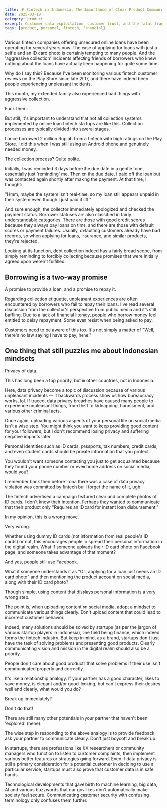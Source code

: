 ```yaml
---
title: 💰 Fintech in Indonesia, The Importance of Clear Product Communication
date: 2025-03-18
category: product
excerpt: Customer data exploitation, customer trust, and the fatal tragedy of advertising strategy.
tags: [product, personal, fintech, financial]
---
```


Various fintech companies offering unsecured online loans have been operating for several years now. The ease of applying for loans with just a selfie and an ID card photo is certainly tempting to many people. And the 'aggressive collection' incidents affecting friends of borrowers who knew nothing about the loans have actually been happening for quite some time.

Why do I say this? Because I've been monitoring various fintech customer reviews on the Play Store since late 2017, and there have indeed been people experiencing unpleasant incidents.

This month, my extended family also experienced bad things with aggressive collection.

Fuck them.

But still, it's important to understand that not all collection systems implemented by online loan fintech startups are like this. Collection processes are typically divided into several stages.

I once borrowed 2 million Rupiah from a fintech with high ratings on the Play Store. I did this when I was still using an Android phone and genuinely needed money.

The collection process? Quite polite.

Initially, I was reminded 3 days before the due date in a gentle tone, essentially just 'reminding' me. Then on the due date, I paid off the loan but was contacted again shortly after making the payment. At that time, I thought:

"Hmm, maybe the system isn't real-time, so my loan still appears unpaid in their system even though I just paid it off."

And sure enough, the collector immediately apologized and checked the payment status.
Borrower statuses are also classified in fairly understandable categories. There are those with good credit scores because they always pay loans on time, and there are those with default scores or payment failures. Usually, defaulting customers already have bad records, so when applying for loans, insurance, and similar products, they're rejected.

Looking at its function, debt collection indeed has a fairly broad scope, from simply reminding to forcibly collecting because promises that were initially agreed upon weren't fulfilled.

## Borrowing is a two-way promise

A promise to provide a loan, and a promise to repay it.

Regarding collection etiquette, unpleasant experiences are often encountered by borrowers who fail to repay their loans. I’ve read several discussion from the collector's perspective from public media and it’s still baffling.
Due to a lack of financial literacy, people who borrow money feel entitled to delay repayment. Some even resist when being asked to pay.

Customers need to be aware of this too. It's not simply a matter of "Well, there's no law saying I have to pay, hehe."

## One thing that still puzzles me about Indonesian mindsets

Privacy of data.

This has long been a top priority, but in other countries, not in Indonesia.

Here, data privacy become a topic of discussion because of various unpleasant incidents — it backwards process show us how bureaucracy works, lol. If traced, data privacy breaches have caused many people to experience unpleasant things, from theft to kidnapping, harassment, and various other criminal acts.

Once again, uploading various aspects of your personal life on social media isn't a wise step. You might think you want to keep providing good content for your followers, but I don't recommend losing privacy and suffering negative impacts later.

Personal identities such as ID cards, passports, tax numbers, credit cards, and even student cards should be private information that you protect.

You wouldn't want someone contacting you just to get acquainted because they found your phone number or even home address on social media, would you?

I remember back then before ‘rona there was a case of data privacy violation was committed by fintech but I forget the name of it, ugh.

The fintech advertised a campaign featured clear and complete photos of ID cards. I don't know their intention. Perhaps they wanted to communicate that their product only "Requires an ID card for instant loan disbursement."

In my opinion, this is a wrong move.

Very wrong.

Whether using dummy ID cards (not information from real people's ID cards) or not, this encourages people to spread their personal information in the digital realm. What if someone uploads their ID card photo on Facebook page, and someone takes advantage of that moment?

And yes, people still use Facebook.

What if someone understands it as "Oh, applying for a loan just needs an ID card photo" and then mentioning the product account on social media, along with their ID card photo?

Though simple, using content that displays personal information is a very wrong step.

The point is, when uploading content on social media, adopt a mindset to communicate various things clearly. Don't upload content that could lead to incorrect customer behavior.

Indeed, many solutions should be solved by startups (as per the jargon of various startup players in Indonesia), one field being finance, which indeed forms the fintech industry. But keep in mind, as a brand, startups don't just have the task of solving problems and presenting good products. Clearly communicating vision and mission in the digital realm should also be a priority.

People don't care about good products that solve problems if their use isn't communicated properly and correctly.

It's like a relationship analogy. If your partner has a good character, likes to save money, is elegant and/or good-looking, but can't express their desires well and clearly, what would you do?

Break up immediately?

Don't do that!

There are still many other potentials in your partner that haven't been 'explored' (hehe).

The wise step in responding to the above analogy is to provide feedback, ask your partner to communicate clearly. Don't just boycott and break up.

In startups, there are professions like UX researchers or community managers who function to listen to customer complaints, then implement various better features or strategies going forward. Even if data privacy is still a primary consideration for a potential customer in deciding to use a particular service, startups must also prove that customer data is in safe hands.

Technological developments that gave birth to machine learning, big data, AI and various buzzwords that our gov likes don't automatically make society feel secure. Communicating customer security with confusing terminology only confuses them further.
